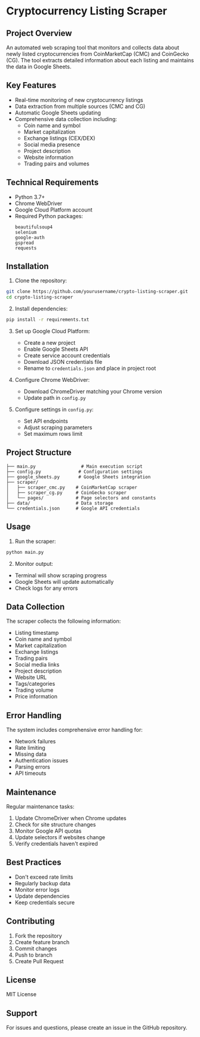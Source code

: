 # Cryptocurrency Listing Scraper

## Project Overview
An automated web scraping tool that monitors and collects data about newly listed cryptocurrencies from CoinMarketCap (CMC) and CoinGecko (CG). The tool extracts detailed information about each listing and maintains the data in Google Sheets.

## Key Features
- Real-time monitoring of new cryptocurrency listings
- Data extraction from multiple sources (CMC and CG)
- Automatic Google Sheets updating
- Comprehensive data collection including:
  - Coin name and symbol
  - Market capitalization
  - Exchange listings (CEX/DEX)
  - Social media presence
  - Project description
  - Website information
  - Trading pairs and volumes

## Technical Requirements
- Python 3.7+
- Chrome WebDriver
- Google Cloud Platform account
- Required Python packages:
  ```
  beautifulsoup4
  selenium
  google-auth
  gspread
  requests
  ```

## Installation
1. Clone the repository:
```bash
git clone https://github.com/yourusername/crypto-listing-scraper.git
cd crypto-listing-scraper
```

2. Install dependencies:
```bash
pip install -r requirements.txt
```

3. Set up Google Cloud Platform:
   - Create a new project
   - Enable Google Sheets API
   - Create service account credentials
   - Download JSON credentials file
   - Rename to `credentials.json` and place in project root

4. Configure Chrome WebDriver:
   - Download ChromeDriver matching your Chrome version
   - Update path in `config.py`

5. Configure settings in `config.py`:
   - Set API endpoints
   - Adjust scraping parameters
   - Set maximum rows limit

## Project Structure
```
├── main.py                 # Main execution script
├── config.py              # Configuration settings
├── google_sheets.py       # Google Sheets integration
├── scraper/
│   ├── scraper_cmc.py    # CoinMarketCap scraper
│   ├── scraper_cg.py     # CoinGecko scraper
│   └── pages/            # Page selectors and constants
├── data/                 # Data storage
└── credentials.json      # Google API credentials
```

## Usage
1. Run the scraper:
```bash
python main.py
```

2. Monitor output:
- Terminal will show scraping progress
- Google Sheets will update automatically
- Check logs for any errors

## Data Collection
The scraper collects the following information:
- Listing timestamp
- Coin name and symbol
- Market capitalization
- Exchange listings
- Trading pairs
- Social media links
- Project description
- Website URL
- Tags/categories
- Trading volume
- Price information

## Error Handling
The system includes comprehensive error handling for:
- Network failures
- Rate limiting
- Missing data
- Authentication issues
- Parsing errors
- API timeouts

## Maintenance
Regular maintenance tasks:
1. Update ChromeDriver when Chrome updates
2. Check for site structure changes
3. Monitor Google API quotas
4. Update selectors if websites change
5. Verify credentials haven't expired

## Best Practices
- Don't exceed rate limits
- Regularly backup data
- Monitor error logs
- Update dependencies
- Keep credentials secure

## Contributing
1. Fork the repository
2. Create feature branch
3. Commit changes
4. Push to branch
5. Create Pull Request

## License
MIT License

## Support
For issues and questions, please create an issue in the GitHub repository.